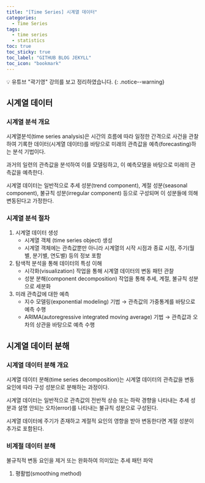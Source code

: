 ```yaml
---
title: "[Time Series] 시계열 데이터"
categories:
  - Time Series
tags:
  - time series
  - statistics
toc: true
toc_sticky: true
toc_label: "GITHUB BLOG JEKYLL"
toc_icon: "bookmark"
---
```



💡 유튜브 "곽기영" 강의를 보고 정리하였습니다.
{: .notice--warning}

## 시계열 데이터

### 시계열 분석 개요

시계열분석(time series analysis)은 시간의 흐름에 따라 일정한 간격으로 사건을 관찰하여 기록한 데이터(시계열 데이터)를 바탕으로 미래의 관측값을 예측(forecasting)하는 분석 기법이다. 

과거의 일련의 관측값을 분석하여 이를 모델링하고, 이 예측모델을 바탕으로 미래의 관측값을 예측한다.

시계열 데이터는 일반적으로 추세 성분(trend component), 계절 성분(seasonal component), 불규칙 성분(irregular component) 등으로 구성되며 이 성분들에 의해 변동된다고 가정한다. 

### 시계열 분석 절차

1. 시계열 데이터 생성
    - 시계열 객체 (time series object) 생성
    - 시계열 객체에는 관측값뿐만 아니라 시계열의 시작 시점과 종료 시점, 주기(월별, 분기별, 연도별) 등의 정보 포함
2. 탐색적 분석을 통해 데이터의 특성 이해
    - 시각화(visualization) 작업을 통해 시계열 데이터의 변동 패턴 관찰
    - 성분 분해(component decomposition) 작업을 통해 추세, 계절, 불규칙 성분으로 세분화
3. 미래 관측값에 대한 예측
    - 지수 모델링(exponential modeling) 기법 → 관측값의 가중통계를 바탕으로 예측 수행
    - ARIMA(autoregressive integrated moving average) 기법 → 관측값과 오차의 상관을 바탕으로 예측 수행
    

## 시계열 데이터 분해

### 시계열 데이터 분해 개요

시계열 데이터 분해(time series decomposition)는 시계열 데이터의 관측값을 변동 요인에 따라 구성 성분으로 분해하는 과정이다. 

시계열 데이터는 일반적으로 관측값의 전반적 상승 또는 하락 경향을 나타내는 추세 성분과 설명 안되는 오차(error)를 나타내는 불규칙 성분으로 구성된다. 

시계열 데이터에 주기가 존재하고 계절적 요인의 영향을 받아 변동한다면 계절 성분이 추가로 포함된다. 

### 비계절 데이터 분해

불규칙적 변동 요인을 제거 또는 완화하여 의미있는 추세 패턴 파악

1. 평활법(smoothing method) 
  

